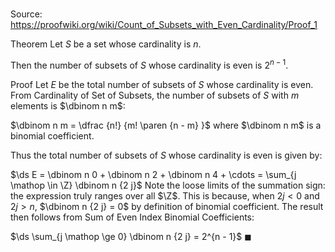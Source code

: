 # 

Source: https://proofwiki.org/wiki/Count_of_Subsets_with_Even_Cardinality/Proof_1

Theorem
Let $S$ be a set whose cardinality is $n$.

Then the number of subsets of $S$ whose cardinality is even is $2^{n-1}$.


Proof
Let $E$ be the total number of subsets of $S$ whose cardinality is even.
From Cardinality of Set of Subsets, the number of subsets of $S$ with $m$ elements is $\dbinom n m$:

$\dbinom n m = \dfrac {n!} {m! \paren {n - m} }$
where $\dbinom n m$ is a binomial coefficient.

Thus the total number of subsets of $S$ whose cardinality is even is given by:

$\ds E = \dbinom n 0 + \dbinom n 2 + \dbinom n 4 + \cdots = \sum_{j \mathop \in \Z} \dbinom n {2 j}$
Note the loose limits of the summation sign: the expression truly ranges over all $\Z$.
This is because, when $2 j < 0$ and $2 j > n$, $\dbinom n {2 j} = 0$ by definition of binomial coefficient.
The result then follows from Sum of Even Index Binomial Coefficients:

$\ds \sum_{j \mathop \ge 0} \dbinom n {2 j} = 2^{n - 1}$
$\blacksquare$





